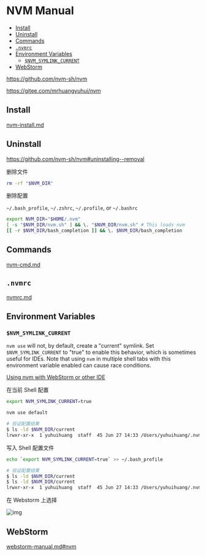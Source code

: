 <!-- #node-install -->
<!-- omit in toc -->
# NVM Manual

- [Install](#install)
- [Uninstall](#uninstall)
- [Commands](#commands)
- [`.nvmrc`](#nvmrc)
- [Environment Variables](#environment-variables)
  - [`$NVM_SYMLINK_CURRENT`](#nvm_symlink_current)
- [WebStorm](#webstorm)

<https://github.com/nvm-sh/nvm>

<https://gitee.com/mrhuangyuhui/nvm>

## Install

[nvm-install.md](nvm-install.md)

## Uninstall

<https://github.com/nvm-sh/nvm#uninstalling--removal>

删除文件

```bash
rm -rf "$NVM_DIR"
```

删除配置

`~/.bash_profile`, `~/.zshrc`, `~/.profile`, or `~/.bashrc`

```bash
export NVM_DIR="$HOME/.nvm"
[ -s "$NVM_DIR/nvm.sh" ] && \. "$NVM_DIR/nvm.sh" # This loads nvm
[[ -r $NVM_DIR/bash_completion ]] && \. $NVM_DIR/bash_completion
```

<!-- #nvm-cmd -->
## Commands

[nvm-cmd.md](nvm-cmd.md)

## `.nvmrc`

[nvmrc.md](nvmrc.md)

## Environment Variables

### `$NVM_SYMLINK_CURRENT`

`nvm use` will not, by default, create a "current" symlink. Set `$NVM_SYMLINK_CURRENT` to "true" to enable this behavior, which is sometimes useful for IDEs. Note that using `nvm` in multiple shell tabs with this environment variable enabled can cause race conditions.

[Using nvm with WebStorm or other IDE](https://medium.com/@danielzen/using-nvm-with-webstorm-or-other-ide-d7d374a84eb1)

在当前 Shell 配置

```bash
export NVM_SYMLINK_CURRENT=true

nvm use default

# 验证配置结果
$ ls -ld $NVM_DIR/current
lrwxr-xr-x  1 yuhuihuang  staff  45 Jun 27 14:33 /Users/yuhuihuang/.nvm/current -> /Users/yuhuihuang/.nvm/versions/node/v12.16.3
```

写入 Shell 配置文件

```bash
echo `export NVM_SYMLINK_CURRENT=true` >> ~/.bash_profile

# 验证配置结果
$ ls -ld $NVM_DIR/current
$ ls -ld $NVM_DIR/current
lrwxr-xr-x  1 yuhuihuang  staff  45 Jun 27 14:33 /Users/yuhuihuang/.nvm/current -> /Users/yuhuihuang/.nvm/versions/node/v12.16.3
```

在 Webstorm 上选择

![img](https://gitee.com/mrhuangyuhui/images/raw/master/webstorm/webstorm-nvm-2.png)

<!-- #nvm-webstorm -->
## WebStorm

[webstorm-manual.md#nvm](/ide/webstorm-manual.md#nvm)
